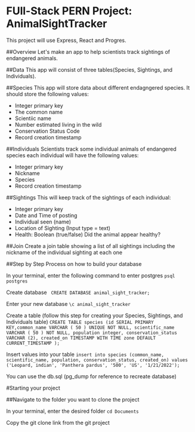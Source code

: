 # FUll-Stack PERN Project: AnimalSightTracker

This project will use Express, React and Progres. 

##Overview
Let's make an app to help scientists track sightings of endangered animals.

##Data
This app will consist of three tables(Species, Sightings, and Individuals). 

##Species
This app will store data about different endagngered species. It should store the following values:
- Integer primary key
- The common name
- Scientiic name
- Number estimated living in the wild
- Conservation Status Code
- Record creation timestamp

##Individuals 
Scientists track some individual animals of endangered species each individual will have the following values:
- Integer primary key
- Nickname
- Species
- Record creation timestamp

##Sightings
This will keep track of the sightings of each individual:
- Integer primary key
- Date and Time of posting
- Individual seen (name)
- Location of Sighting (Input type = text)
- Health: Boolean (true/false) Did the animal appear healthy?

##Join 
Create a join table showing a list of all sightings including the nickname of the individual sighting at each one

##Step by Step Process on how to build your database

In your terminal, enter the following command to enter postgres
```psql postgres ```

Create database 
``` CREATE DATABASE animal_sight_tracker;```

Enter your new database
```\c animal_sight_tracker```

Create a table (follow this step for creating your Species, Sightings, and Individuals table)
```CREATE TABLE species (id SERIAL PRIMARY KEY,common_name VARCHAR ( 50 ) UNIQUE NOT NULL, scientific_name VARCHAR ( 50 ) NOT NULL, population integer, conservation_status VARCHAR (2), created_on TIMESTAMP WITH TIME zone DEFAULT CURRENT_TIMESTAMP ); ```

Insert values into your table
```insert into species (common_name, scientific_name, population, conservation_status, created_on) values ('Leopard, indian', 'Panthera pardus', '500', 'US', '1/21/2022'); ```

You can use the db.sql (pg_dump for reference to recreate database)

#Starting your project

##Navigate to the folder you want to clone the project

In your terminal, enter the desired folder
```cd Documents```

Copy the git clone link from the git project
``````


